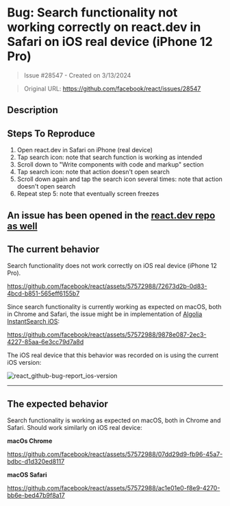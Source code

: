 # Bug: Search functionality not working correctly on react.dev in Safari on iOS real device (iPhone 12 Pro)

> Issue #28547 - Created on 3/13/2024

> Original URL: https://github.com/facebook/react/issues/28547

## Description

## Steps To Reproduce

1. Open react.dev in Safari on iPhone (real device)
2. Tap search icon: note that search function is working as intended
3. Scroll down to "Write components with code and markup" section
4. Tap search icon: note that action doesn't open search
5. Scroll down again and tap the search icon several times:  note that action doesn't open search
6. Repeat step 5: note that eventually screen freezes

An issue has been opened in the [react.dev repo as well](https://github.com/reactjs/react.dev/issues/6694)
---

## The current behavior
Search functionality does not work correctly on iOS real device (iPhone 12 Pro). 

https://github.com/facebook/react/assets/57572988/72673d2b-0d83-4bcd-b851-565eff6155b7

Since search functionality is currently working as expected on macOS, both in Chrome and Safari, the issue might be in implementation of [Algolia InstantSearch iOS](https://www.algolia.com/doc/guides/building-search-ui/what-is-instantsearch/ios/):

https://github.com/facebook/react/assets/57572988/9878e087-2ec3-4227-85aa-6e3cc79d7a8d

The iOS real device that this behavior was recorded on is using the current iOS version:

![react_github-bug-report_ios-version](https://github.com/facebook/react/assets/57572988/2bd0c2d5-bb46-43ae-b934-e16e9e6a33e6)

---

## The expected behavior

Search functionality is working as expected on macOS, both in Chrome and Safari. Should work similarly on iOS real device:

**macOs Chrome**

https://github.com/facebook/react/assets/57572988/07dd29d9-fb96-45a7-bdbc-d1d320ed8117

**macOS Safari**

https://github.com/facebook/react/assets/57572988/ac1e01e0-f8e9-4270-bb6e-bed47b9f8a17
